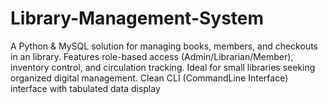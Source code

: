 # Library-Management-System
A Python &amp; MySQL solution for managing books, members, and checkouts in an library. Features role-based access (Admin/Librarian/Member), inventory control, and circulation tracking. Ideal for small libraries seeking organized digital management. Clean CLI (CommandLine Interface) interface with tabulated data display
